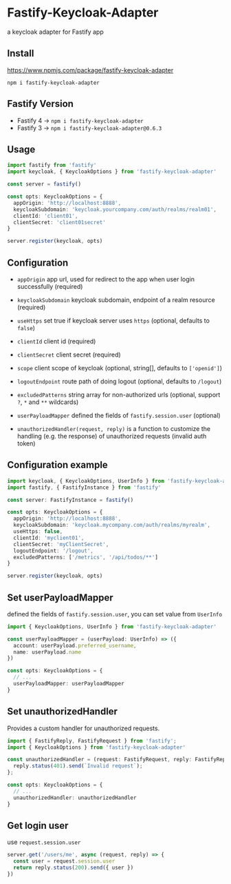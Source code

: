 # Fastify-Keycloak-Adapter

a keycloak adapter for Fastify app

## Install

https://www.npmjs.com/package/fastify-keycloak-adapter

```
npm i fastify-keycloak-adapter
```

## Fastify Version

- Fastify 4 -> `npm i fastify-keycloak-adapter`
- Fastify 3 -> `npm i fastify-keycloak-adapter@0.6.3`

## Usage

```typescript
import fastify from 'fastify'
import keycloak, { KeycloakOptions } from 'fastify-keycloak-adapter'

const server = fastify()

const opts: KeycloakOptions = {
  appOrigin: 'http://localhost:8888',
  keycloakSubdomain: 'keycloak.yourcompany.com/auth/realms/realm01',
  clientId: 'client01',
  clientSecret: 'client01secret'
}

server.register(keycloak, opts)
```

## Configuration

- `appOrigin` app url, used for redirect to the app when user login successfully (required)

- `keycloakSubdomain` keycloak subdomain, endpoint of a realm resource (required)

- `useHttps` set true if keycloak server uses `https` (optional, defaults to `false`)

- `clientId` client id (required)

- `clientSecret` client secret (required)

- `scope` client scope of keycloak (optional, string[], defaults to `['openid']`)

- `logoutEndpoint` route path of doing logout (optional, defaults to `/logout`)

- `excludedPatterns` string array for non-authorized urls (optional, support `?`, `*` and `**` wildcards)
- `userPayloadMapper` defined the fields of `fastify.session.user` (optional)

- `unauthorizedHandler(request, reply)` is a function to customize the handling (e.g. the response) of unauthorized requests (invalid auth token)

## Configuration example

```typescript
import keycloak, { KeycloakOptions, UserInfo } from 'fastify-keycloak-adapter'
import fastify, { FastifyInstance } from 'fastify'

const server: FastifyInstance = fastify()

const opts: KeycloakOptions = {
  appOrigin: 'http://localhost:8888',
  keycloakSubdomain: 'keycloak.mycompany.com/auth/realms/myrealm',
  useHttps: false,
  clientId: 'myclient01',
  clientSecret: 'myClientSecret',
  logoutEndpoint: '/logout',
  excludedPatterns: ['/metrics', '/api/todos/**']
}

server.register(keycloak, opts)
```

## Set userPayloadMapper

defined the fields of `fastify.session.user`, you can set value from `UserInfo`

```typescript
import { KeycloakOptions, UserInfo } from 'fastify-keycloak-adapter'

const userPayloadMapper = (userPayload: UserInfo) => ({
  account: userPayload.preferred_username,
  name: userPayload.name
})

const opts: KeycloakOptions = {
  // ...
  userPayloadMapper: userPayloadMapper
}
```

## Set unauthorizedHandler

Provides a custom handler for unauthorized requests.

```typescript
import { FastifyReply, FastifyRequest } from 'fastify';
import { KeycloakOptions } from 'fastify-keycloak-adapter'

const unauthorizedHandler = (request: FastifyRequest, reply: FastifyReply) => {
  reply.status(401).send(`Invalid request`);
};

const opts: KeycloakOptions = {
  // ...
  unauthorizedHandler: unauthorizedHandler
}
```

## Get login user

use `request.session.user`

```typescript
server.get('/users/me', async (request, reply) => {
  const user = request.session.user
  return reply.status(200).send({ user })
})
```
